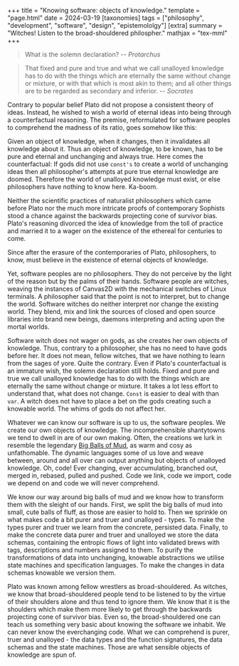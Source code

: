 +++
title = "Knowing software: objects of knowledge."
template = "page.html"
date = 2024-03-19
[taxonomies]
tags = ["philosophy", "development", "software", "design", "epistemololgy"]
[extra]
summary = "Witches! Listen to the broad-shouldered philospher."
mathjax = "tex-mml"
+++


> What is the solemn declaration?
> -- <cite>Protarchus</cite>

> That fixed and pure and true and what we call unalloyed knowledge has to do with the things which are eternally the same without change or mixture, or with that which is most akin to them; and all other things are to be regarded as secondary and inferior.
> -- <cite>Socrates</cite>

Contrary to popular belief Plato did not propose a consistent theory of ideas. Instead, he wished to wish a world of eternal ideas into being through a counterfactual reasoning. The premise, reformulated for software peoples to comprehend the madness of its ratio, goes somehow like this:

Given an object of knowledge, when it changes, then it invalidates all knowledge about it. Thus an object of knowledge, to be known, has to be pure and eternal and unchanging and always true. 
Here comes the counterfactual: If gods did not use `const's` to create a world of unchanging ideas then all philosopher's attempts at pure true eternal knowledge are doomed. Therefore the world of unalloyed knowledge must exist, or else philosophers have nothing to know here. Ka-boom.

Neither the scientific practices of naturalist philosophers which came before Plato nor the much more intricate proofs of contemporary Sophists stood a chance against the backwards projecting cone of survivor bias. Plato's reasoning divorced the idea of knowledge from the toll of practice and married it to a wager on the existence of the ethereal for centuries to come.

Since after the erasure of the contemporaries of Plato, philosophers, to know, must believe in the existence of eternal objects of knowledge.

Yet, software peoples are no philosophers. They do not perceive by the light of the reason but by the palms of their hands. Software people are witches, weaving the instances of Canvas2D with the mechanical switches of Linux terminals. A philosopher said that the point is not to interpret, but to change the world. Software witches do neither interpret nor change the existing world. They blend, mix and link the sources of closed and open source libraries into brand new beings, daemons interpreting and acting upon the mortal worlds.

Software witch does not wager on gods, as she creates her own objects of knowledge. Thus, contrary to a philosopher, she has no need to have gods before her. It does not mean, fellow witches, that we have nothing to learn from the sages of yore. Quite the contrary. Even if Plato's counterfactual is an immature wish, the solemn declaration still holds. Fixed and pure and true we call unalloyed knowledge has to do with the things which are eternally the same without change or mixture. It takes a lot less effort to understand that, what does not change. `Const` is easier to deal with than `var`. A witch does not have to place a bet on the gods creating such a knowable world. The whims of gods do not affect her.

Whatever we can know our software is up to us, the software peoples. We create our own objects of knowledge. The incomprehensible shantytowns we tend to dwell in are of our own making. Often, the creations we lurk in resemble the legendary [Big Balls of Mud](http://laputan.org/mud/), as warm and cosy as unfathomable. The dynamic languages some of us love and weave between, around and all over can output anything but objects of unalloyed knowledge. Oh, code! Ever changing, ever accumulating, branched out, merged in, rebased, pulled and pushed. Code we link, code we import, code we depend on and code we will never comprehend. 

We know our way around big balls of mud and we know how to transform them with the sleight of our hands. First, we split the big balls of mud into small, cute balls of fluff, as those are easier to hold to. Then we sprinkle on what makes code a bit purer and truer and unalloyed - types. To make the types purer and truer we learn from the concrete, persisted data. Finally, to make the concrete data purer and truer and unalloyed we store the data schemas, containing the entropic flows of light into validated brews with tags, descriptions and numbers assigned to them. To purify the transformations of data into unchanging, knowable abstractions we utilise state machines and specification languages. To make the changes in data schemas knowable we version them.

Plato was known among fellow wrestlers as broad-shouldered. As witches, we know that broad-shouldered people tend to be listened to by the virtue of their shoulders alone and thus tend to ignore them. We know that it is the shoulders which make them more likely to get through the backwards projecting cone of survivor bias. Even so, the broad-shouldered one can teach us something very basic about knowing the software we inhabit.  We can never know the everchanging code. What we can comprehend is purer, truer and unalloyed - the data types and the function signatures, the data schemas and the state machines. Those are what sensible objects of knowledge are spun of.
